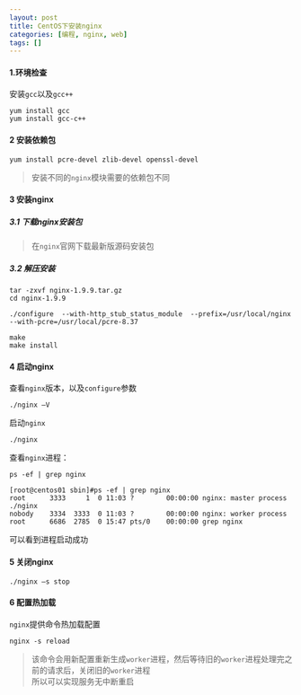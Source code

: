 ```yaml
---
layout: post
title: CentOS下安装nginx
categories: [编程, nginx, web]
tags: []
---
```



#### 1.环境检查
安装`gcc`以及`gcc++`

```
yum install gcc
yum install gcc-c++
```

#### 2 安装依赖包

```
yum install pcre-devel zlib-devel openssl-devel
```
> 安装不同的`nginx`模块需要的依赖包不同

#### 3 安装nginx

##### 3.1 下载nginx安装包
> 在`nginx`官网下载最新版源码安装包

##### 3.2 解压安装
```shell
tar -zxvf nginx-1.9.9.tar.gz
cd nginx-1.9.9

./configure  --with-http_stub_status_module  --prefix=/usr/local/nginx --with-pcre=/usr/local/pcre-8.37

make
make install
```

#### 4 启动nginx
查看`nginx`版本，以及`configure`参数
```
./nginx –V
```

启动`nginx`
```
./nginx
```

查看`nginx`进程：
```
ps -ef | grep nginx

[root@centos01 sbin]#ps -ef | grep nginx
root      3333     1  0 11:03 ?        00:00:00 nginx: master process ./nginx
nobody    3334  3333  0 11:03 ?        00:00:00 nginx: worker process
root      6686  2785  0 15:47 pts/0    00:00:00 grep nginx
```

可以看到进程启动成功

#### 5 关闭nginx

```
./nginx –s stop
```

#### 6 配置热加载
`nginx`提供命令热加载配置

```linux
nginx -s reload
```
> 该命令会用新配置重新生成`worker`进程，然后等待旧的`worker`进程处理完之前的请求后，关闭旧的`worker`进程   
> 所以可以实现服务无中断重启